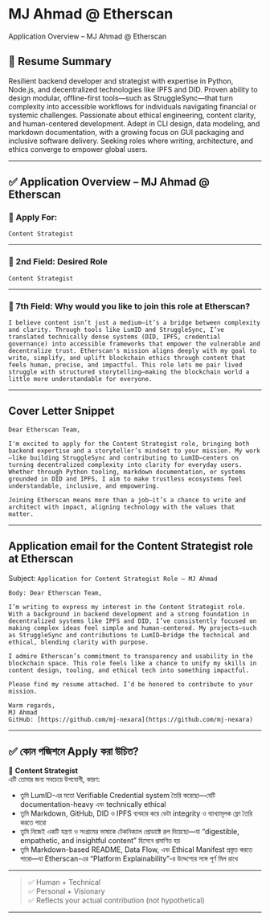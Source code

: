 # MJ Ahmad @ Etherscan

Application Overview – MJ Ahmad @ Etherscan 

## 🧩 Resume Summary

Resilient backend developer and strategist with expertise in Python, Node.js, and decentralized technologies like IPFS and DID. Proven ability to design modular, offline-first tools—such as StruggleSync—that turn complexity into accessible workflows for individuals navigating financial or systemic challenges. Passionate about ethical engineering, content clarity, and human-centered development. Adept in CLI design, data modeling, and markdown documentation, with a growing focus on GUI packaging and inclusive software delivery. Seeking roles where writing, architecture, and ethics converge to empower global users.

---

## ✅ Application Overview – MJ Ahmad @ Etherscan

### 🔹 Apply For:  
`Content Strategist`

---

### 🔹 2nd Field: Desired Role  
```
Content Strategist
```

---

### 🔹 7th Field: Why would you like to join this role at Etherscan?

```
I believe content isn’t just a medium—it’s a bridge between complexity and clarity. Through tools like LumID and StruggleSync, I’ve translated technically dense systems (DID, IPFS, credential governance) into accessible frameworks that empower the vulnerable and decentralize trust. Etherscan's mission aligns deeply with my goal to write, simplify, and uplift blockchain ethics through content that feels human, precise, and impactful. This role lets me pair lived struggle with structured storytelling—making the blockchain world a little more understandable for everyone.
```

---
## Cover Letter Snippet
```
Dear Etherscan Team,

I'm excited to apply for the Content Strategist role, bringing both backend expertise and a storyteller’s mindset to your mission. My work—like building StruggleSync and contributing to LumID—centers on turning decentralized complexity into clarity for everyday users. Whether through Python tooling, markdown documentation, or systems grounded in DID and IPFS, I aim to make trustless ecosystems feel understandable, inclusive, and empowering.

Joining Etherscan means more than a job—it’s a chance to write and architect with impact, aligning technology with the values that matter.
```
---
## Application email for the Content Strategist role at Etherscan

Subject: `Application for Content Strategist Role – MJ Ahmad`
```
Body: Dear Etherscan Team,

I’m writing to express my interest in the Content Strategist role. With a background in backend development and a strong foundation in decentralized systems like IPFS and DID, I’ve consistently focused on making complex ideas feel simple and human-centered. My projects—such as StruggleSync and contributions to LumID—bridge the technical and ethical, blending clarity with purpose.

I admire Etherscan’s commitment to transparency and usability in the blockchain space. This role feels like a chance to unify my skills in content design, tooling, and ethical tech into something impactful.

Please find my resume attached. I’d be honored to contribute to your mission.

Warm regards, 
MJ Ahmad 
GitHub: [https://github.com/mj-nexara](https://github.com/mj-nexara)
```
---

## ✅ কোন পজিশনে Apply করা উচিত?

🎯 **Content Strategist**  
এটি তোমার জন্য সবচেয়ে উপযোগী, কারণ:

- তুমি LumID-এর মতো Verifiable Credential system তৈরি করেছো—যেটি documentation-heavy এবং technically ethical  
- তুমি Markdown, GitHub, DID ও IPFS ব্যবহার করে ডেটা integrity ও ব্যাখ্যামূলক ফ্লো তৈরি করতে পারো  
- তুমি নিজেই একটি যন্ত্রণা ও সংগ্রামের ভাষাকে টেকনিক্যাল প্রোডাক্টে রূপ দিয়েছো—যা “digestible, empathetic, and insightful content” হিসেবে প্রমাণিত হয়  
- তুমি Markdown-based README, Data Flow, এবং Ethical Manifest প্রস্তুত করতে পারো—যা Etherscan-এর “Platform Explainability”-র উদ্দেশ্যের সঙ্গে পূর্ণ মিল রাখে

---

> ✅ Human + Technical  
> ✅ Personal + Visionary  
> ✅ Reflects your actual contribution (not hypothetical)

---
